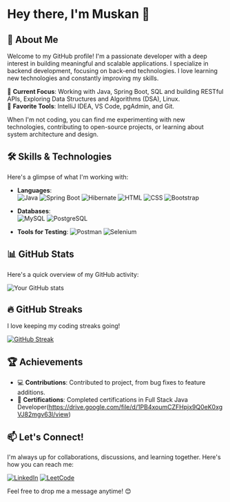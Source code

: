 # Hey there, I'm Muskan 👋

## 🚀 About Me
Welcome to my GitHub profile! I'm a passionate developer with a deep interest in building meaningful and scalable applications. I specialize in backend development, focusing on back-end technologies. I love learning new technologies and constantly improving my skills.

🔹 **Current Focus**:  Working with Java, Spring Boot, SQL and building RESTful APIs, Exploring Data Structures and Algorithms (DSA),  Linux.  
🔹 **Favorite Tools**: IntelliJ IDEA, VS Code, pgAdmin, and Git.

When I'm not coding, you can find me experimenting with new technologies, contributing to open-source projects, or learning about system architecture and design.

## 🛠️ Skills & Technologies
Here's a glimpse of what I'm working with:

- **Languages**:  
  ![Java](https://img.shields.io/badge/Java-007396?style=for-the-badge&logo=java&logoColor=white)
  ![Spring Boot](https://img.shields.io/badge/Spring%20Boot-6DB33F?style=for-the-badge&logo=Spring%20Boot&logoColor=white&color=6DB33F)
  ![Hibernate](https://img.shields.io/badge/Hibernate-59666C?style=for-the-badge&logo=Hibernate&logoColor=white)
  ![HTML](https://img.shields.io/badge/HTML5-E34F26?style=for-the-badge&logo=HTML5&logoColor=white)
  ![CSS](https://img.shields.io/badge/CSS3-1572B6?style=for-the-badge&logo=CSS3&logoColor=white)
  ![Bootstrap](https://img.shields.io/badge/Bootstrap-7952B3?style=for-the-badge&logo=Bootstrap&logoColor=white)


- **Databases**:  
  ![MySQL](https://img.shields.io/badge/MySQL-4479A1?style=for-the-badge&logo=MySQL&logoColor=white&color=4479A1)
  ![PostgreSQL](https://img.shields.io/badge/PostgreSQL-4169E1?style=for-the-badge&logo=PostgreSQL&logoColor=white)


- **Tools for Testing**:
  ![Postman](https://img.shields.io/badge/Postman-FF6C37?style=for-the-badge&logo=Postman&logoColor=white)
  ![Selenium](https://img.shields.io/badge/Selenium-43B02A?style=for-the-badge&logo=Selenium&logoColor=white)



## 📊 GitHub Stats
Here's a quick overview of my GitHub activity:

![Your GitHub stats](https://github-readme-stats.vercel.app/api?username=jahanmuskan&show_icons=true&theme=github_dark&hide_title=true&count_private=true&hide=prs)

## 🔥 GitHub Streaks
I love keeping my coding streaks going!

[![GitHub Streak](https://github-readme-streak-stats.herokuapp.com/?user=jahanmuskan&theme=radical&hide_border=true&date_format=j%20M%20Y&card_width=500)](https://git.io/streak-stats)

## 🏆 Achievements
- 💻 **Contributions**: Contributed to project, from bug fixes to feature additions.
- 📜 **Certifications**: Completed certifications in Full Stack Java Developer(https://drive.google.com/file/d/1PB4xoumCZFHpjx9Q0eK0xgVJ82mgv63l/view)

## 📫 Let's Connect!
I'm always up for collaborations, discussions, and learning together. Here's how you can reach me:

[![LinkedIn](https://img.shields.io/badge/LinkedIn-0077B5?style=for-the-badge&logo=linkedin&logoColor=white)](https://www.linkedin.com/in/muskan-jahan-777768216/)
[![LeetCode](https://img.shields.io/badge/LeetCode-FFA116?style=for-the-badge&logo=leetcode&logoColor=white)](https://leetcode.com/u/Muskan-Jahan/)

Feel free to drop me a message anytime! 😊
